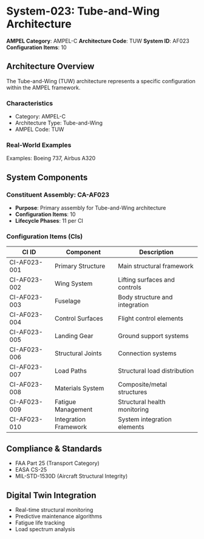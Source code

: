 # System-023: Tube-and-Wing Architecture

**AMPEL Category**: AMPEL-C
**Architecture Code**: TUW
**System ID**: AF023
**Configuration Items**: 10

## Architecture Overview

The Tube-and-Wing (TUW) architecture represents a specific configuration within the AMPEL framework.

### Characteristics
- Category: AMPEL-C
- Architecture Type: Tube-and-Wing
- AMPEL Code: TUW

### Real-World Examples
Examples: Boeing 737, Airbus A320

## System Components

### Constituent Assembly: CA-AF023
- **Purpose**: Primary assembly for Tube-and-Wing architecture
- **Configuration Items**: 10
- **Lifecycle Phases**: 11 per CI

### Configuration Items (CIs)

| CI ID | Component | Description |
|-------|-----------|-------------|
| CI-AF023-001 | Primary Structure | Main structural framework |
| CI-AF023-002 | Wing System | Lifting surfaces and controls |
| CI-AF023-003 | Fuselage | Body structure and integration |
| CI-AF023-004 | Control Surfaces | Flight control elements |
| CI-AF023-005 | Landing Gear | Ground support systems |
| CI-AF023-006 | Structural Joints | Connection systems |
| CI-AF023-007 | Load Paths | Structural load distribution |
| CI-AF023-008 | Materials System | Composite/metal structures |
| CI-AF023-009 | Fatigue Management | Structural health monitoring |
| CI-AF023-010 | Integration Framework | System integration elements |

## Compliance & Standards
- FAA Part 25 (Transport Category)
- EASA CS-25
- MIL-STD-1530D (Aircraft Structural Integrity)

## Digital Twin Integration
- Real-time structural monitoring
- Predictive maintenance algorithms
- Fatigue life tracking
- Load spectrum analysis
